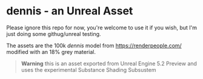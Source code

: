# dennis - an Unreal Asset

Please ignore this repo for now, you're welcome to use it if you wish, but I'm just doing some githug/unreal testing.

The assets are the 100k *dennis* model from https://renderpeople.com/ modified with an 18% grey material.

> **Warning** this is an asset exported from Unreal Engine 5.2 Preview and uses the experimental Substance Shading Subsustem
>
> 
